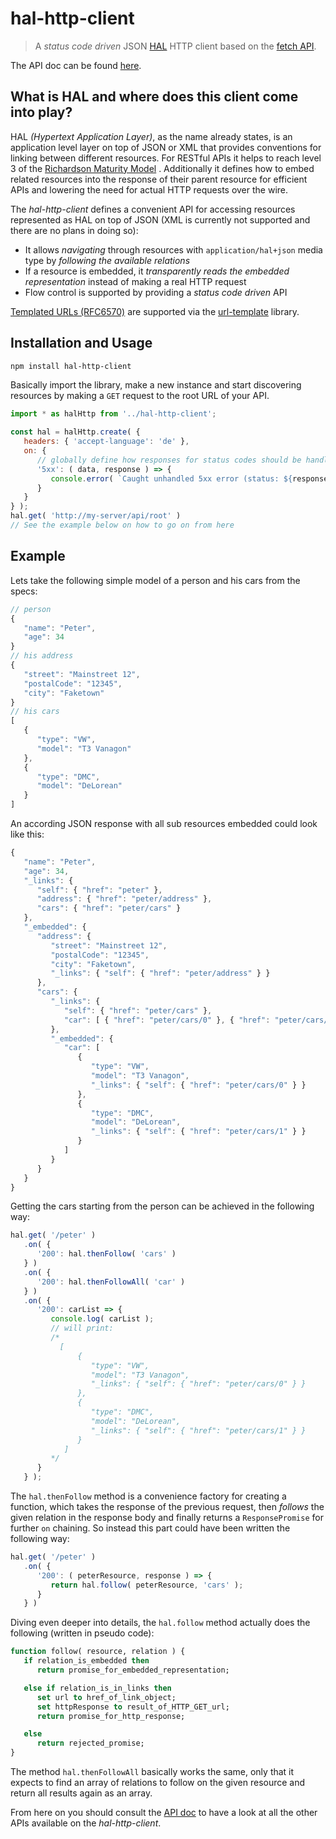 # hal-http-client

> A _status code driven_ JSON [HAL](http://stateless.co/hal_specification.html) HTTP client based on the [fetch API](https://developer.mozilla.org/en-US/docs/Web/API/Fetch_API).

The API doc can be found [here](docs/api/hal-http-client.md).


## What is HAL and where does this client come into play?

HAL _(Hypertext Application Layer)_, as the name already states, is an application level layer on top of JSON or XML that provides conventions for linking between different resources.
For RESTful APIs it helps to reach level 3 of the [Richardson Maturity Model](https://martinfowler.com/articles/richardsonMaturityModel.html) .
Additionally it defines how to embed related resources into the response of their parent resource for efficient APIs and lowering the need for actual HTTP requests over the wire.

The _hal-http-client_ defines a convenient API for accessing resources represented as HAL on top of JSON (XML is currently not supported and there are no plans in doing so):
- It allows _navigating_ through resources with `application/hal+json` media type by _following the available relations_
- If a resource is embedded, it _transparently reads the embedded representation_ instead of making a real HTTP request
- Flow control is supported by providing a _status code driven_ API

[Templated URLs (RFC6570)](https://tools.ietf.org/html/rfc6570#section-3.2.7) are supported via the [url-template](https://github.com/bramstein/url-template) library.

## Installation and Usage

```sh
npm install hal-http-client
```

Basically import the library, make a new instance and start discovering resources by making a `GET` request to the root URL of your API.

```js
import * as halHttp from '../hal-http-client';

const hal = halHttp.create( {
   headers: { 'accept-language': 'de' },
   on: {
      // globally define how responses for status codes should be handled that were not handled locally
      '5xx': ( data, response ) => {
         console.error( `Caught unhandled 5xx error (status: ${response.status})` );
      }
   }
} );
hal.get( 'http://my-server/api/root' )
// See the example below on how to go on from here
```


## Example

Lets take the following simple model of a person and his cars from the specs:

```js
// person
{
   "name": "Peter",
   "age": 34
}
// his address
{
   "street": "Mainstreet 12",
   "postalCode": "12345",
   "city": "Faketown"
}
// his cars
[
   {
      "type": "VW",
      "model": "T3 Vanagon"
   },
   {
      "type": "DMC",
      "model": "DeLorean"
   }
]
```

An according JSON response with all sub resources embedded could look like this:

```js
{
   "name": "Peter",
   "age": 34,
   "_links": {
      "self": { "href": "peter" },
      "address": { "href": "peter/address" },
      "cars": { "href": "peter/cars" }
   },
   "_embedded": {
      "address": {
         "street": "Mainstreet 12",
         "postalCode": "12345",
         "city": "Faketown",
         "_links": { "self": { "href": "peter/address" } }
      },
      "cars": {
         "_links": {
            "self": { "href": "peter/cars" },
            "car": [ { "href": "peter/cars/0" }, { "href": "peter/cars/1" } ]
         },
         "_embedded": {
            "car": [
               {
                  "type": "VW",
                  "model": "T3 Vanagon",
                  "_links": { "self": { "href": "peter/cars/0" } }
               },
               {
                  "type": "DMC",
                  "model": "DeLorean",
                  "_links": { "self": { "href": "peter/cars/1" } }
               }
            ]
         }
      }
   }
}
```

Getting the cars starting from the person can be achieved in the following way:

```js
hal.get( '/peter' )
   .on( {
      '200': hal.thenFollow( 'cars' )
   } )
   .on( {
      '200': hal.thenFollowAll( 'car' )
   } )
   .on( {
      '200': carList => {
         console.log( carList );
         // will print:
         /*
           [
               {
                  "type": "VW",
                  "model": "T3 Vanagon",
                  "_links": { "self": { "href": "peter/cars/0" } }
               },
               {
                  "type": "DMC",
                  "model": "DeLorean",
                  "_links": { "self": { "href": "peter/cars/1" } }
               }
            ]
         */
      }
   } );
```

The `hal.thenFollow` method is a convenience factory for creating a function, which takes the response of the previous request, then _follows_ the given relation in the response body and finally returns a `ResponsePromise` for further `on` chaining.
So instead this part could have been written the following way:

```js
hal.get( '/peter' )
   .on( {
      '200': ( peterResource, response ) => {
         return hal.follow( peterResource, 'cars' );
      }
   } )
```

Diving even deeper into details, the `hal.follow` method actually does the following (written in pseudo code):

```vb
function follow( resource, relation ) {
   if relation_is_embedded then
      return promise_for_embedded_representation;

   else if relation_is_in_links then
      set url to href_of_link_object;
      set httpResponse to result_of_HTTP_GET_url;
      return promise_for_http_response;

   else
      return rejected_promise;
}
```

The method `hal.thenFollowAll` basically works the same, only that it expects to find an array of relations to follow on the given resource and return all results again as an array.

From here on you should consult the [API doc](docs/api/hal-http-client.md) to have a look at all the other APIs available on the _hal-http-client_.
